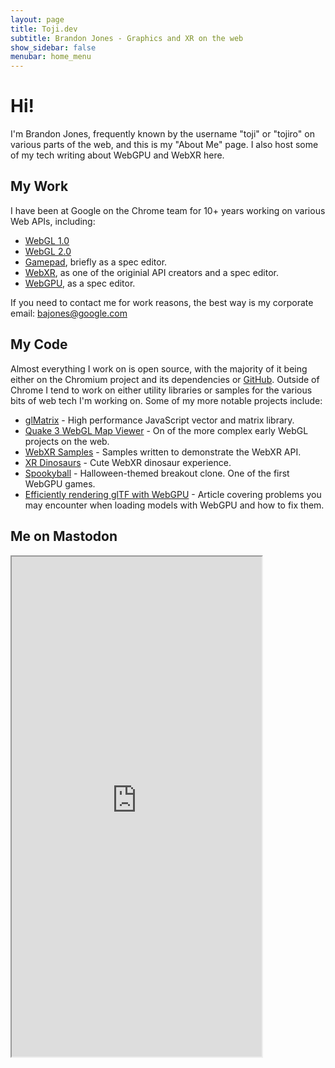 ```yaml
---
layout: page
title: Toji.dev
subtitle: Brandon Jones - Graphics and XR on the web
show_sidebar: false
menubar: home_menu
---
```


# Hi!

I'm Brandon Jones, frequently known by the username "toji" or "tojiro" on various parts of the web, and this is my "About Me" page. I also host some of my tech writing about WebGPU and WebXR here.

## My Work
I have been at Google on the Chrome team for 10+ years working on various Web APIs, including:

 - [WebGL 1.0](https://registry.khronos.org/webgl/specs/latest/1.0/)
 - [WebGL 2.0](https://registry.khronos.org/webgl/specs/latest/2.0/)
 - [Gamepad](https://w3c.github.io/gamepad/), briefly as a spec editor.
 - [WebXR](https://immersive-web.github.io/webxr/), as one of the originial API creators and a spec editor.
 - [WebGPU](https://gpuweb.github.io/gpuweb/), as a spec editor.

If you need to contact me for work reasons, the best way is my corporate email: bajones@google.com

## My Code
Almost everything I work on is open source, with the majority of it being either on the Chromium project and its dependencies or [GitHub](https://github.com/toji). Outside of Chrome I tend to work on either utility libraries or samples for the various bits of web tech I'm working on. Some of my more notable projects include:

 - [glMatrix](https://glmatrix.net/) - High performance JavaScript vector and matrix library.
 - [Quake 3 WebGL Map Viewer](https://media.tojicode.com/q3bsp/) - On of the more complex early WebGL projects on the web.
 - [WebXR Samples](https://immersive-web.github.io/webxr-samples/) - Samples written to demonstrate the WebXR API.
 - [XR Dinosaurs](https://www.xrdinosaurs.com/) - Cute WebXR dinosaur experience.
 - [Spookyball](https://spookyball.com/) - Halloween-themed breakout clone. One of the first WebGPU games.
 - [Efficiently rendering glTF with WebGPU](https://toji.github.io/webgpu-gltf-case-study/) - Article covering problems you may encounter when loading models with WebGPU and how to fix them.

<!--Included just to ensure that Mastodon verifies this site-->
<a rel="me" href="https://mastodon.social/@tojiro"></a>

## Me on Mastodon
<iframe allowfullscreen sandbox="allow-top-navigation allow-scripts allow-popups allow-popups-to-escape-sandbox" width="400" height="800" src="https://mastofeed.com/apiv2/feed?userurl=https%3A%2F%2Fmastodon.social%2Fusers%2Ftojiro&theme=light&size=100&header=true&replies=false&boosts=false"></iframe>
